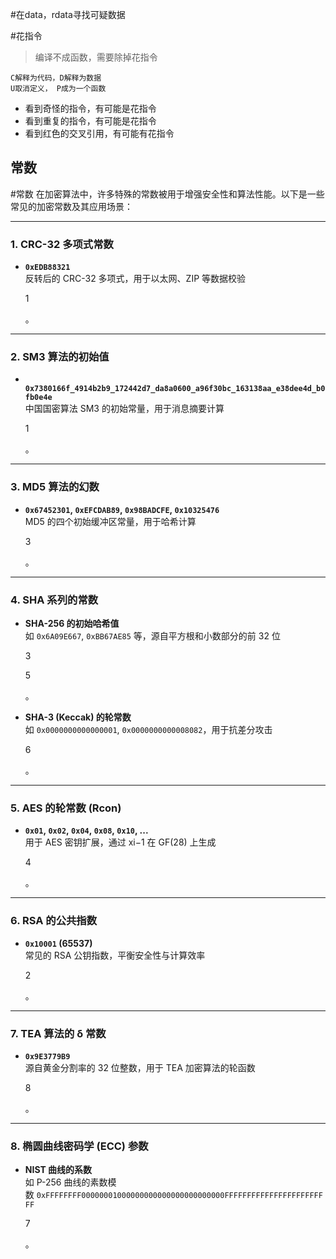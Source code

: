 #在data，rdata寻找可疑数据

#花指令
>编译不成函数，需要除掉花指令

	C解释为代码，D解释为数据
	U取消定义， P成为一个函数
- 看到奇怪的指令，有可能是花指令
- 看到重复的指令，有可能是花指令
- 看到红色的交叉引用，有可能有花指令
## 常数
#常数
在加密算法中，许多特殊的常数被用于增强安全性和算法性能。以下是一些常见的加密常数及其应用场景：

---

### ​**1. CRC-32 多项式常数**

- ​**`0xEDB88321`**  
    反转后的 CRC-32 多项式，用于以太网、ZIP 等数据校验
    
    1
    
    。

---

### ​**2. SM3 算法的初始值**

- ​**`0x7380166f_4914b2b9_172442d7_da8a0600_a96f30bc_163138aa_e38dee4d_b0fb0e4e`**  
    中国国密算法 SM3 的初始常量，用于消息摘要计算
    
    1
    
    。

---

### ​**3. MD5 算法的幻数**

- ​**`0x67452301`, `0xEFCDAB89`, `0x98BADCFE`, `0x10325476`**  
    MD5 的四个初始缓冲区常量，用于哈希计算
    
    3
    
    。

---

### ​**4. SHA 系列的常数**

- ​**SHA-256 的初始哈希值**  
    如 `0x6A09E667`, `0xBB67AE85` 等，源自平方根和小数部分的前 32 位
    
    3
    
    5
    
    。
- ​**SHA-3 (Keccak) 的轮常数**  
    如 `0x0000000000000001`, `0x0000000000008082`，用于抗差分攻击
    
    6
    
    。

---

### ​**5. AES 的轮常数 (Rcon)**

- ​**`0x01`, `0x02`, `0x04`, `0x08`, `0x10`, ...**  
    用于 AES 密钥扩展，通过 xi−1 在 GF(28) 上生成
    
    4
    
    。

---

### ​**6. RSA 的公共指数**

- ​**`0x10001` (65537)**  
    常见的 RSA 公钥指数，平衡安全性与计算效率
    
    2
    
    。

---

### ​**7. TEA 算法的 δ 常数**

- ​**`0x9E3779B9`**  
    源自黄金分割率的 32 位整数，用于 TEA 加密算法的轮函数
    
    8
    
    。

---

### ​**8. 椭圆曲线密码学 (ECC) 参数**

- ​**NIST 曲线的系数**  
    如 P-256 曲线的素数模数 `0xFFFFFFFF00000001000000000000000000000000FFFFFFFFFFFFFFFFFFFFFFFF`
    
    7
    
    。